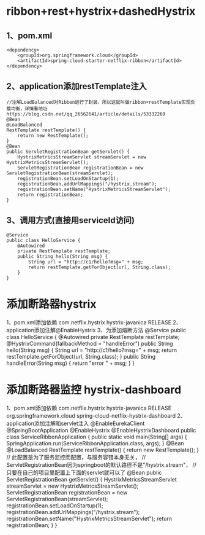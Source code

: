 ribbon+rest+hystrix+dashedHystrix
===
1、pom.xml
---
    <dependency>
        <groupId>org.springframework.cloud</groupId>
        <artifactId>spring-cloud-starter-netflix-ribbon</artifactId>
    </dependency>
    
2、application添加restTemplate注入
---
    //注解LoadBalanced对Ribben进行了封装，所以这就叫做ribbon+restTemplate实现负载均衡，详情看地址https://blog.csdn.net/qq_26562641/article/details/53332269
    @Bean
    @LoadBalanced
    RestTemplate restTemplate() {
        return new RestTemplate();
    }
    @Bean
    public ServletRegistrationBean getServlet() {
        HystrixMetricsStreamServlet streamServlet = new HystrixMetricsStreamServlet();
        ServletRegistrationBean registrationBean = new ServletRegistrationBean(streamServlet);
        registrationBean.setLoadOnStartup(1);
        registrationBean.addUrlMappings("/hystrix.stream");
        registrationBean.setName("HystrixMetricsStreamServlet");
        return registrationBean;
    }
3、调用方式(直接用serviceId访问)
---
    @Service
    public class HelloService {
        @Autowired
        private RestTemplate restTemplate;
        public String hello(String msg) {
            String url = "http://c1/hello?msg=" + msg;
            return restTemplate.getForObject(url, String.class);
        }
    }

添加断路器hystrix
===
1、pom.xml添加依赖
    <dependency>
        <groupId>com.netflix.hystrix</groupId>
        <artifactId>hystrix-javanica</artifactId>
        <version>RELEASE</version>
    </dependency>
2、application添加注解@EnableHystrix
3、为添加熔断方法
    @Service
    public class HelloService {
        @Autowired
        private RestTemplate restTemplate;
        @HystrixCommand(fallbackMethod = "handleError")
        public String hello(String msg) {
            String url = "http://c1/hello?msg=" + msg;
            return restTemplate.getForObject(url, String.class);
        }
        public String handleError(String msg) {
            return "error " + msg;
        }
    }
    
添加断路器监控 hystrix-dashboard
===
1、pom.xml添加依赖
    <dependency>
        <groupId>com.netflix.hystrix</groupId>
        <artifactId>hystrix-javanica</artifactId>
        <version>RELEASE</version>
    </dependency>
    <dependency>
        <groupId>org.springframework.cloud</groupId>
        <artifactId>spring-cloud-netflix-hystrix-dashboard</artifactId>
    </dependency>
2、application添加注解和servlet注入
    @EnableEurekaClient
    @SpringBootApplication
    @EnableHystrix
    @EnableHystrixDashboard
    public class ServiceRibbonApplication {
        public static void main(String[] args) {
            SpringApplication.run(ServiceRibbonApplication.class, args);
        }
        @Bean
        @LoadBalanced
        RestTemplate restTemplate() {
            return new RestTemplate();
        }
        // 此配置是为了服务监控而配置，与服务容错本身无关，
        // ServletRegistrationBean因为springboot的默认路径不是"/hystrix.stream"，
        // 只要在自己的项目里配置上下面的servlet就可以了
        @Bean
        public ServletRegistrationBean getServlet() {
            HystrixMetricsStreamServlet streamServlet = new HystrixMetricsStreamServlet();
            ServletRegistrationBean registrationBean = new ServletRegistrationBean(streamServlet);
            registrationBean.setLoadOnStartup(1);
            registrationBean.addUrlMappings("/hystrix.stream");
            registrationBean.setName("HystrixMetricsStreamServlet");
            return registrationBean;
        }
    }

    
    
    
 